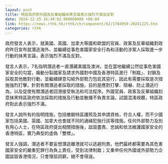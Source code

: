 ```yaml
---
layout: post
title: 特區政府對外國及反華組織抹黑言論表示強烈不滿及反對
date: 2024-12-25 16:49:02.000000000 +08:00
link: https://news.rthk.hk/rthk/ch/component/k2/1784959-20241225.htm
categories: rthk
---
```


政府發言人表示，就美國、英國、加拿大等國和歐盟的官員、政客及反華組織對政府昨日宣布就潛逃海外、並繼續從事危害國家安全行為和活動的涉案人採取進一步行動的抹黑言論，表示強烈不滿及反對。

發言人表示，7名指明潛逃者一直潛藏美國及澳洲，並在當地繼續公然從事危害國家安全的勾當，煽動分裂國家及請求外國對中國及香港特區進行「制裁」、封鎖及採取其他敵對行動，並繼續肆意勾結外部勢力包庇其惡行，因此有需要採取是次措施強烈打擊。針對有關潛逃者採取的措施，目的是應對打擊、阻嚇、防止潛逃行為，以及促使有關潛逃者回港接受執法和司法程序。外國官員、政客及反華組織刻意抹黑特區政府依法採取的措施及行動並散播不負責言論，試圖混淆視聽，特區政府對此表示強烈不滿。

發言人說所有的指明措施，包括撤銷特區護照及其申請資格，符合人權，而不少國家包括美國、英國、加拿大也會就不同的通緝犯施行該等措施。任何外部勢力及別有用心人士，在特區政府提出相關措施後，詆毀盡責、忠誠和依法維護國家安全的香港特區，實乃典型的虛偽「雙標」。

發言人強調，潛逃者不要妄想潛逃離港就可以逃避刑責。他們最終都需要為其危害國家安全的嚴重犯罪行為負上責任，受到法律制裁；又重申任何外國或外部勢力企圖詆毀香港情況，只會理屈詞窮，絕不會得逞。
